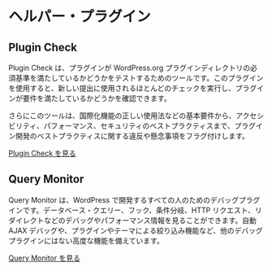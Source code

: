 <!-- 
# Helper Plugins
 -->
# ヘルパー・プラグイン

## Plugin Check

<!--
Plugin Check is a tool for testing whether your plugin meets the required standards for the WordPress.org plugin directory. With this plugin you will be able to run most of the checks used for new submissions, and check if your plugin meets the requirements.
-->

Plugin Check は、プラグインが WordPress.org プラグインディレクトリの必須基準を満たしているかどうかをテストするためのツールです。このプラグインを使用すると、新しい提出に使用されるほとんどのチェックを実行し、プラグインが要件を満たしているかどうかを確認できます。

<!--
Additionally, the tool flags violations or concerns around plugin development best practices, from basic requirements like correct usage of internationalization functions to accessibility, performance, and security best practices.
-->

さらにこのツールは、国際化機能の正しい使用法などの基本要件から、アクセシビリティ、パフォーマンス、セキュリティのベストプラクティスまで、プラグイン開発のベストプラクティスに関する違反や懸念事項をフラグ付けします。

<!--
[Visit Plugin Check](https://wordpress.org/plugins/plugin-check/)
-->

[Plugin Check を見る](https://ja.wordpress.org/plugins/plugin-check/)

## Query Monitor

<!-- 
Query Monitor is a debugging plugin for anyone developing with WordPress. You can view debugging and performance information on database queries, hooks, conditionals, HTTP requests, redirects and more. It has some advanced features not available in other debugging plugins, including automatic AJAX debugging and the ability to narrow down things by plugin or theme.
 -->
Query Monitor は、WordPress で開発するすべての人のためのデバッグプラグインです。データベース・クエリー、フック、条件分岐、HTTP リクエスト、リダイレクトなどのデバッグやパフォーマンス情報を見ることができます。自動 AJAX デバッグや、プラグインやテーマによる絞り込み機能など、他のデバッグプラグインにはない高度な機能を備えています。

<!-- 
[Visit Query Monitor](https://wordpress.org/plugins/query-monitor/)
 -->
[Query Monitor を見る](https://ja.wordpress.org/plugins/query-monitor/)
